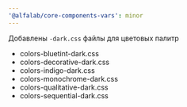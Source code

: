 ```yaml
---
'@alfalab/core-components-vars': minor
---
```


Добавлены `-dark.css` файлы для цветовых палитр
- colors-bluetint-dark.css
- colors-decorative-dark.css
- colors-indigo-dark.css
- colors-monochrome-dark.css
- colors-qualitative-dark.css
- colors-sequential-dark.css
